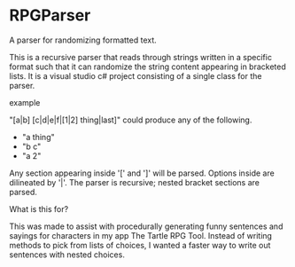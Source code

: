 # RPGParser
A parser for randomizing formatted text.

This is a recursive parser that reads through strings written in a specific format such that it can randomize
the string content appearing in bracketed lists. It is a visual studio c# project consisting of a single class
for the parser.

example

"[a|b] [c|d|e|f|[1|2] thing|last]" could produce any of the following.
- "a thing"
- "b c"
- "a 2"

Any section appearing inside '[' and ']' will be parsed. Options inside are dilineated by '|'. The parser is recursive; nested
bracket sections are parsed.

What is this for?

This was made to assist with procedurally generating funny sentences and sayings for characters in my app The Tartle RPG Tool.
Instead of writing methods to pick from lists of choices, I wanted a faster way to write out sentences with nested choices. 

